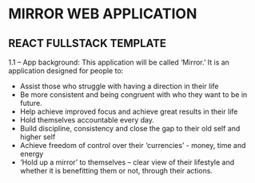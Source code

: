 # MIRROR WEB APPLICATION

## REACT FULLSTACK TEMPLATE

1.1 – App background:
This application will be called ‘Mirror.’ It is an application designed for people to:

- Assist those who struggle with having a direction in their life
- Be more consistent and being congruent with who they want to be in future.
- Help achieve improved focus and achieve great results in their life
- Hold themselves accountable every day.
- Build discipline, consistency and close the gap to their old self and higher self
- Achieve freedom of control over their ‘currencies’ - money, time and energy
- ‘Hold up a mirror’ to themselves – clear view of their lifestyle and whether it is benefitting them or not, through their actions.
